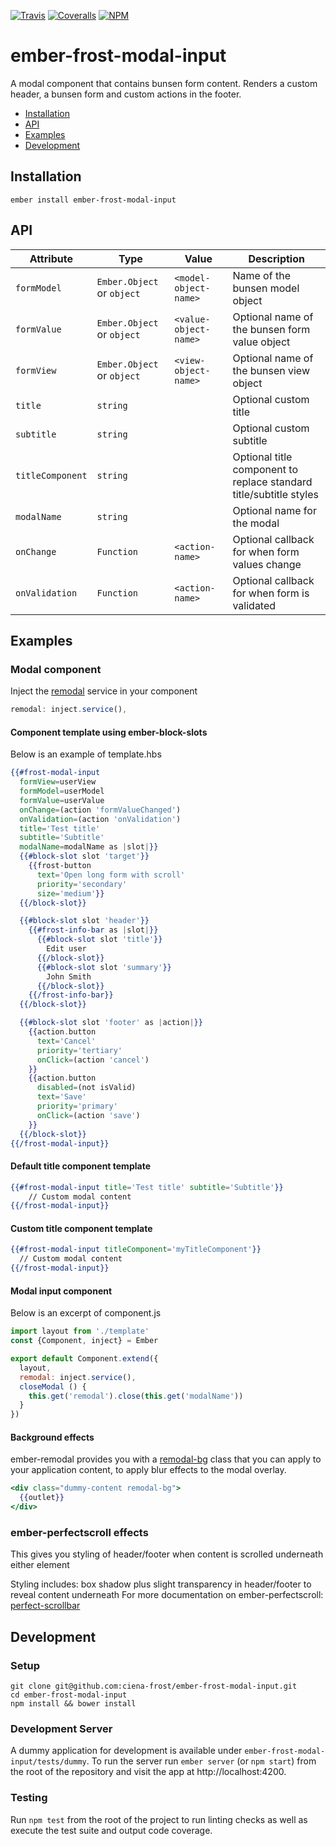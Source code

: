 [ci-img]: https://img.shields.io/travis/ciena-frost/ember-frost-modal-input.svg "Travis CI Build Status"
[ci-url]: https://travis-ci.org/ciena-frost/ember-frost-modal-input

[cov-img]: https://img.shields.io/coveralls/ciena-frost/ember-frost-modal-input.svg "Coveralls Code Coverage"
[cov-url]: https://coveralls.io/github/ciena-frost/ember-frost-modal-input

[npm-img]: https://img.shields.io/npm/v/ember-frost-modal-input.svg "NPM Version"
[npm-url]: https://www.npmjs.com/package/ember-frost-modal-input

[![Travis][ci-img]][ci-url] [![Coveralls][cov-img]][cov-url] [![NPM][npm-img]][npm-url]

# ember-frost-modal-input
A modal component that contains bunsen form content. Renders a custom header, a bunsen form and custom actions in the footer.

 * [Installation](#installation)
 * [API](#api)
 * [Examples](#examples)
 * [Development](#development)

## Installation

```
ember install ember-frost-modal-input
```

## API
| Attribute | Type | Value | Description |
| --------- | ---- | ----- | ----------- |
| `formModel` | `Ember.Object` or `object` | `<model-object-name>` | Name of the bunsen model object |
| `formValue` | `Ember.Object` or `object` | `<value-object-name>` | Optional name of the bunsen form value object  |
| `formView` | `Ember.Object` or `object` | `<view-object-name>` | Optional name of the bunsen view object |
| `title` | `string` | | Optional custom title |
| `subtitle` | `string` | |  Optional custom subtitle |
| `titleComponent` | `string` | | Optional title component to replace standard title/subtitle styles |
| `modalName` | `string` | | Optional name for the modal |
| `onChange` | `Function` | `<action-name>` | Optional callback for when form values change |
| `onValidation` | `Function` | `<action-name>` | Optional callback for when form is validated |

## Examples

### Modal component
Inject the [remodal](http://sethbrasile.github.io/ember-remodal/) service in your component
```js
remodal: inject.service(),
```

#### Component template using ember-block-slots
Below is an example of template.hbs
```handlebars
{{#frost-modal-input
  formView=userView
  formModel=userModel
  formValue=userValue
  onChange=(action 'formValueChanged')
  onValidation=(action 'onValidation')
  title='Test title'
  subtitle='Subtitle'
  modalName=modalName as |slot|}}
  {{#block-slot slot 'target'}}
    {{frost-button
      text='Open long form with scroll'
      priority='secondary'
      size='medium'}}
  {{/block-slot}}

  {{#block-slot slot 'header'}}
    {{#frost-info-bar as |slot|}}
      {{#block-slot slot 'title'}}
        Edit user
      {{/block-slot}}
      {{#block-slot slot 'summary'}}
        John Smith
      {{/block-slot}}
    {{/frost-info-bar}}
  {{/block-slot}}

  {{#block-slot slot 'footer' as |action|}}
    {{action.button
      text='Cancel'
      priority='tertiary'
      onClick=(action 'cancel')
    }}
    {{action.button
      disabled=(not isValid)
      text='Save'
      priority='primary'
      onClick=(action 'save')
    }}
  {{/block-slot}}
{{/frost-modal-input}}
```

#### Default title component template
```handlebars
{{#frost-modal-input title='Test title' subtitle='Subtitle'}}
    // Custom modal content
{{/frost-modal-input}}
```

#### Custom title component template
```handlebars
{{#frost-modal-input titleComponent='myTitleComponent'}}
  // Custom modal content
{{/frost-modal-input}}
```

#### Modal input component
Below is an excerpt of component.js
```js
import layout from './template'
const {Component, inject} = Ember

export default Component.extend({
  layout,
  remodal: inject.service(),
  closeModal () {
    this.get('remodal').close(this.get('modalName'))
  }
})
```
#### Background effects
ember-remodal provides you with a [remodal-bg](http://sethbrasile.github.io/ember-remodal/#/styling) class that you can apply to your application content, to apply blur effects to the modal overlay.
```handlebars
<div class="dummy-content remodal-bg">
  {{outlet}}
</div>
```

### ember-perfectscroll effects

This gives you styling of header/footer when content is scrolled underneath either element

Styling includes: box shadow plus slight transparency in header/footer to reveal content underneath
For more documentation on ember-perfectscroll:  [perfect-scrollbar](https://github.com/noraesae/perfect-scrollbar)

## Development
### Setup
```
git clone git@github.com:ciena-frost/ember-frost-modal-input.git
cd ember-frost-modal-input
npm install && bower install
```

### Development Server
A dummy application for development is available under `ember-frost-modal-input/tests/dummy`.
To run the server run `ember server` (or `npm start`) from the root of the repository and
visit the app at http://localhost:4200.

### Testing
Run `npm test` from the root of the project to run linting checks as well as execute the test suite
and output code coverage.
